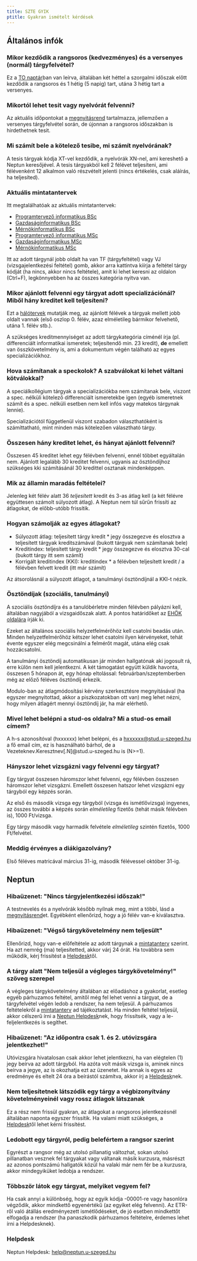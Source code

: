 ```yaml
---
title: SZTE GYIK
ptitle: Gyakran ismételt kérdések
---
```

## Általános infók
### Mikor kezdődik a rangsoros (kedvezményes) és a versenyes (normál) tárgyfelvétel?
Ez a [TO naptár](https://sci.u-szeged.hu/oktatas/naptarak/to-naptar)ban van leírva, általában két héttel a szorgalmi időszak előtt kezdődik a rangsoros és 1 hétig (5 napig) tart, utána 3 hétig tart a versenyes.

### Mikortól lehet tesit vagy nyelvórát felvenni?
Az aktuális időpontokat a [megnyitásrend](http://web5.etr.u-szeged.hu:8080/naptar/Megnyitasrend/index.jsp) tartalmazza, jellemzően a versenyes tárgyfelvétel során, de újonnan a rangsoros időszakban is hirdethetnek tesit.

### Mi számít bele a kötelező tesibe, mi számít nyelvórának?
A tesis tárgyak kódja XT-vel kezdődik, a nyelvórák XN-nel, ami kereshető a Neptun keresőjével. A tesis tárgyakból kell 2 félévet teljesíteni, ami félévenként 12 alkalmon való részvételt jelenti (nincs értékelés, csak aláírás, ha teljesíted).

### Aktuális mintatantervek
Itt megtalálhatóak az aktuális mintatantervek:

* [Programtervező informatikus BSc]( https://oktweb.neptun.u-szeged.hu/tanterv/tanterv.aspx?kod=BSZKPTI-N1)
* [Gazdaságinformatikus BSc]( https://oktweb.neptun.u-szeged.hu/tanterv/tanterv.aspx?kod=BSZKGAI-N1)
* [Mérnökinformatikus BSc]( https://oktweb.neptun.u-szeged.hu/tanterv/tanterv.aspx?kod=BSZKMEI-N1)
* [Programtervező informatikus MSc]( https://oktweb.neptun.u-szeged.hu/tanterv/tanterv.aspx?kod=MSZKPTI-N1)
* [Gazdaságinformatikus MSc]( https://oktweb.neptun.u-szeged.hu/tanterv/tanterv.aspx?kod=MSZKGAI-N1)
* [Mérnökinformatikus MSc]( https://oktweb.neptun.u-szeged.hu/tanterv/tanterv.aspx?kod=MSZKMEI-N1)

Itt az adott tárgynál jobb oldalt ha van TF (tárgyfeltétel) vagy VJ (vizsgajelentkezési feltétel) gomb, akkor arra kattintva kiírja a feltétel tárgy kódját (ha nincs, akkor nincs feltétele), amit ki lehet keresni az oldalon (Ctrl+F), legkönnyebben ha az összes kategória nyitva van.

### Mikor ajánlott felvenni egy tárgyat adott specializációnál? Miből hány kreditet kell teljesíteni?
Ezt a [hálótervek](http://www.sci.u-szeged.hu/hallgatoknak/haloterv/informatikai-intezet) mutatják meg, az ajánlott félévek a tárgyak mellett jobb oldalt vannak (első oszlop 0. félév, azaz elméletileg bármikor felvehető, utána 1. félév stb.).

A szükséges kreditmennyiséget az adott tárgykategória címénél írja (pl. differenciált informatikai ismeretek; teljesítendő min. 23 kredit), **de** emellett van összkövetelmény is, ami a dokumentum végén található az egyes specializációkhoz.

### Hova számítanak a speckolok? A szabválokat ki lehet váltani kötválokkal?
A speciálkollégium tárgyak a specializációkba nem számítanak bele, viszont a spec. nélküli kötelező differenciált ismeretekbe igen (egyéb ismeretnek számít és a spec. nélküli esetben nem kell infós vagy matekos tárgynak lennie).

Specializációtól függetlenül viszont szabadon választhatóként is számíttatható, mint minden más kötelezően választható tárgy.

### Összesen hány kreditet lehet, és hányat ajánlott felvenni?
Összesen 45 kreditet lehet egy félévben felvenni, ennél többet egyáltalán nem. Ajánlott legalább 30 kreditet felvenni, ugyanis az ösztöndíjhoz szükséges kki számításánál 30 kredittel osztanak mindenképpen.

### Mik az államin maradás feltételei?
Jelenleg két félév alatt 36 *teljesített* kredit és 3-as átlag kell (a két félévre együttesen számolt súlyozott átlag). A Neptun nem túl sűrűn frissíti az átlagokat, de előbb-utóbb frissítik.

### Hogyan számolják az egyes átlagokat?
* Súlyozott átlag: teljesített tárgy kredit * jegy összegezve és elosztva a teljesített tárgyak kreditszámával (bukott tárgyak nem számítanak bele)
* Kreditindex: teljesített tárgy kredit * jegy összegezve és elosztva 30-cal (bukott tárgy itt sem számít)
* Korrigált kreditindex (KKI): kreditindex * a félévben teljesített kredit / a félévben felvett kredit (itt már számít)

Az átsorolásnál a súlyozott átlagot, a tanulmányi ösztöndíjnál a KKI-t nézik.

### Ösztöndíjak (szociális, tanulmányi)
A szociális ösztöndíjra és a tanulóbérletre minden félévben pályázni kell, általában nagyjából a vizsgaidőszak alatt. A pontos határidőket az [EHÖK oldalára](https://sztehap.hu/) írják ki.

Ezeket az általános szociális helyzetfelmérőhöz kell csatolni beadás után. Minden helyzetfelmérőhöz kétszer lehet csatolni ilyen kérvényeket, tehát évente egyszer elég megcsinálni a felmérőt magát, utána elég csak hozzácsatolni.

A tanulmányi ösztöndíj automatikusan jár minden hallgatónak aki jogosult rá, erre külön nem kell jelentkezni. A két támogatást együtt küldik havonta, összesen 5 hónapon át, egy hónap eltolással: februárban/szeptemberben még az előző féléves ösztöndíj érkezik.

Modulo-ban az átlagmódosítási kérvény szerkesztésre megnyitásával (ha egyszer megnyitottad, akkor a piszkozatokban ott van) meg lehet nézni, hogy milyen átlagért mennyi ösztöndíj jár, ha már elérhető.

### Mivel lehet belépni a stud-os oldalra? Mi a stud-os email címem?
A h-s azonosítóval (hxxxxxx) lehet belépni, és a hxxxxxx@stud.u-szeged.hu a fő email cím, ez is használható bárhol, de a Vezeteknev.Keresztnev[.N]@stud.u-szeged.hu  is (N>=1).

### Hányszor lehet vizsgázni vagy felvenni egy tárgyat?
Egy tárgyat összesen háromszor lehet felvenni, egy félévben összesen háromszor lehet vizsgázni. Emellett összesen hatszor lehet vizsgázni egy tárgyból egy képzés során.

Az első és második vizsga egy tárgyból (vizsga és ismétlővizsga) ingyenes, az összes további a képzés során *elméletileg* fizetős (tehát másik félévben is), 1000 Ft/vizsga.

Egy tárgy második vagy harmadik felvétele *elméletileg* szintén fizetős, 1000 Ft/felvétel.

### Meddig érvényes a diákigazolvány?
Első féléves matricával március 31-ig, második félévessel október 31-ig.

## Neptun
### Hibaüzenet: "Nincs tárgyjelentkezési időszak!"
A testnevelés és a nyelvórák később nyílnak meg, mint a többi, lásd a [megnyitásrend](#mikortól-lehet-tesit-vagy-nyelvórát-felvenni)et.
Egyébként ellenőrizd, hogy a jó félév van-e kiválasztva.

### Hibaüzenet: "Végső tárgykövetelmény nem teljesült"
Ellenőrizd, hogy van-e előfeltétele az adott tárgynak a [mintatanterv](#aktuális-mintatantervek) szerint. Ha azt nemrég (ma) teljesítetted, akkor várj 24 órát.
Ha továbbra sem működik, kérj frissítést a [Helpdesk](#helpdesk)től.

### A tárgy alatt "Nem teljesül a végleges tárgykövetelmény!" szöveg szerepel
A végleges tárgykövetelmény általában az előadáshoz a gyakorlat, esetleg egyéb párhuzamos feltétel, amitől még fel lehet venni a tárgyat, de a tárgyfelvétel végén ledob a rendszer, ha nem teljesül.
A párhuzamos feltételekről a [mintatanterv](#aktuális-mintatantervek) ad tájékoztatást. Ha minden feltétel teljesül, akkor célszerű írni a [Neptun Helpdesk](#helpdesk)nek, hogy frissítsék, vagy a le-feljelentkezés is segíthet.

### Hibaüzenet: "Az időpontra csak 1. és 2. utóvizsgára jelentkezhet!"
Utóvizsgára hivatalosan csak akkor lehet jelentkezni, ha van elégtelen (1) jegy beírva az adott tárgyból. Ha azóta volt másik vizsga is, aminek nincs beírva a jegye, az is okozhatja ezt az üzenetet.
Ha annak is egyes az eredménye és eltelt 24 óra a beírástól számítva, akkor írj a [Helpdesk](#helpdesk)nek.

### Nem teljesítetnek látszódik egy tárgy a végbizonyítvány követelményeinél vagy rossz átlagok látszanak
Ez a rész nem frissül gyakran, az átlagokat a rangsoros jelentkezésnél általában naponta egyszer frissítik. Ha valami miatt szükséges, a [Helpdesk](#helpdesk)től lehet kérni frissítést.

### Ledobott egy tárgyról, pedig belefértem a rangsor szerint
Egyrészt a rangsor még az utolsó pillanatig változhat, sokan utolsó pillanatban vesznek fel tárgyakat vagy váltanak másik kurzusra, másrészt az azonos pontszámú hallgatók közül ha valaki már nem fér be a kurzusra, akkor mindegyiküket ledobja a rendszer.

### Többször látok egy tárgyat, melyiket vegyem fel?
Ha csak annyi a különbség, hogy az egyik kódja -00001-re vagy hasonlóra végződik, akkor mindkettő egyenértékű (az egyiket elég felvenni). Az ETR-ről való átállás eredményezett ismétlődéseket, de jó esetben mindkettőt elfogadja a rendszer (ha panaszkodik párhuzamos feltételre, érdemes lehet írni a Helpdesknek).

### Helpdesk
Neptun Helpdesk: [help@neptun.u-szeged.hu](mailto:help@neptun.u-szeged.hu)
